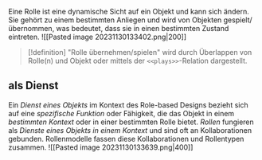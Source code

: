 Eine Rolle ist eine dynamische Sicht auf ein Objekt und kann sich ändern. Sie gehört zu einem bestimmten Anliegen und wird von Objekten gespielt/übernommen, was bedeutet, dass sie in einen bestimmten Zustand eintreten.
![[Pasted image 20231130133402.png|200]]

> [!definition]
> "Rolle übernehmen/spielen" wird durch Überlappen von Rolle(n) und Objekt oder mittels der `<<plays>>`-Relation dargestellt.

## als Dienst
Ein *Dienst eines Objekts* im Kontext des Role-based Designs bezieht sich auf eine *spezifische Funktion* oder Fähigkeit, die das Objekt in einem *bestimmten Kontext* oder in einer bestimmten Rolle bietet.
*Rollen* fungieren als *Dienste eines Objekts in einem Kontext* und sind oft an Kollaborationen gebunden. Rollenmodelle fassen diese Kollaborationen und Rollentypen zusammen.
![[Pasted image 20231130133639.png|400]]



